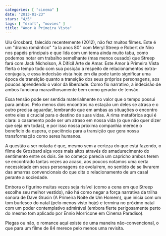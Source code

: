 ```yaml
---
categories: [ "cinema" ]
date: "2013-01-23"
stars: "4/5"
tags: [ "draft", "movies" ]
title: "Amor à Primeira Vista"
---
```

Ulu Grosbard, falecido recentemente (2012), não fez muitos filmes. Este
é um "drama romântico" "a la anos 80" com Meryl Streep e Robert de
Niro nos papéis principais e que lida com um tema ainda muito tabu,
como podemos notar em trabalho semelhante (mas menos ousado) que
Streep fará com Jack Nicholson, A Difícil Arte de Amar. Este Amor
à Primeira Vista flerta o tempo todo com sua posição a respeito de
relacionamentos extra-conjugais, e essa indecisão vista hoje em dia pode
tanto significar uma época de transição quanto a transição dos seus
próprios personagens, aos poucos aprendendo o valor da liberdade. Como
fio narrativo, a indecisão de ambos funciona maravilhosamente bem como
gerador de tensão.

Essa tensão pode ser sentida materialmente no valor que o tempo possui
para ambos. Pelo menos dois encontros na estação um deles se atrasa e o
outro precisa aguardar, lembrando que em ambas as situações o encontro
entre eles é crucial para o destino de suas vidas. A rima metafórica
aqui é clara: o casamento pode ser um atraso em nossa vida (o que não
quer dizer que seja em todas), e por isso nossa próxima companhia merece
o benefício da espera, e paciência para a transição que gera nossa
transformação como seres humanos.

A questão a ser notada é que, mesmo sem a certeza do que está fazendo,
o filme de Grosbard alça voos mais altos através do amadurecimento
do sentimento entre os dois. Se no começo parecia um capricho ambos
terem se encontrado tantas vezes ao acaso, aos poucos notamos uma
certa necessidade em seus personagens de evoluírem, no sentido de se
livrarem das amarras convencionais do que dita o relacionamento de um
casal perante a sociedade.

Embora o figurino muitas vezes seja risível (como a cena em que Streep
escolhe seu melhor vestido), não há como negar a força narrativa da
trilha sonora de Dave Grusin (A Primeira Noite de Um Homem), que inicia
com um tom burlesco do natal (pelo menos visto hoje) e termina no próximo
natal com um poder contemplativo admirável (embora flerte perigosamente
perto do mesmo tom aplicado por Ennio Morricone em Cinema Paradiso).

Piegas ou não, o romance aqui existe de uma maneira não-convencional,
o que para um filme de 84 merece pelo menos uma revisita.


